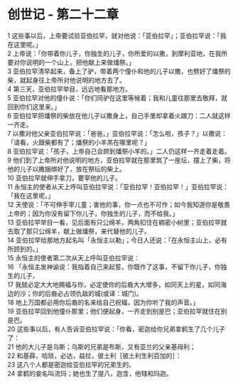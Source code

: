 # 创世记 - 第二十二章
  
 1 这些事以后，上帝要试验亚伯拉罕，就对他说：「亚伯拉罕」；亚伯拉罕说：「我在这里呢。」  
 2 上帝说：「你带着你儿子，你独生的儿子，你所爱的以撒，到摩利亚地，在我所要对你说明的一个山上，把他献上来做燔祭。」  
 3 亚伯拉罕清早起来，备上了驴，带着两个僮仆和他的儿子以撒，也劈好了燔祭的柴，就起身往上帝所对他说明的地方去了。  
 4 第三天，亚伯拉罕举目，远远地看那地方。  
 5 亚伯拉罕对他的僮仆说：「你们同驴在这里等候着；我和儿童往那里去敬拜，就回到你们这里来。」  
 6 亚伯拉罕把燔祭的柴放在他儿子以撒身上，自己手里却拿着火跟刀：二人就这样一齐走。  
 7 以撒对他父亲亚伯拉罕说：「爸爸。」亚伯拉罕说：「怎么啦，孩子？」以撒说：「请看，火跟柴都有了；燔祭的小羊羔在哪里呢？」  
 8 亚伯拉罕说：「孩子，上帝自己会顾到燔祭小羊的。」二人仍这样一齐走着走着。  
 9 他们到了上帝所对他说明的地方，亚伯拉罕就在那里筑了一座坛，摆上了柴，将他的儿子以撒捆绑好了，放在祭坛的柴上。  
 10 亚伯拉罕就伸手拿刀，要宰他的儿子。  
 11 永恒主的使者从天上呼叫亚伯拉罕说：「亚伯拉罕！亚伯拉罕！」亚伯拉罕说：「我在这里呢。」  
 12 天使说：「不可伸手宰儿童；害他的事，你一点也不可作；如今我知道你是敬畏上帝的；因为你没有留下你儿子，你独生的儿子，而不给我。」  
 13 亚伯拉罕举目一看，见后面有只公绵羊，两角扣住在稠密小树里；亚伯拉罕就去取了那只公绵羊，献上做燔祭，来代替他的儿子。  
 14 亚伯拉罕给那地方起名叫「永恒主以勒」；今日人还说：「在永恒主山上，必有所顾到的。」  
 15 永恒主的使者第二次从天上呼叫亚伯拉罕说：  
 16 「永恒主发神谕说：我指着自己来起誓，你既作了这事，不留下你儿子，你独生的儿子，  
 17 我就必定大大地赐福与你，必定使你的后裔大大增多，如同天上的星，如同海边的沙；你的后裔必占领仇敌的城(或译：城门)。  
 18 地上万国都必用你后裔的名来给自己祝福，因为你听了我的声音。」  
 19 亚伯拉罕回到他僮仆那里；他们便起身，一齐走到别是巴；亚伯拉罕就住在别是巴。  
 20 这些事以后，有人告诉亚伯拉罕说：「你看，密迦给你兄弟拿鹤生了几个儿子了：  
 21 他的大儿子是乌斯；乌斯的兄弟是布斯，又有亚兰的父亲基母利；  
 22 和基薛，哈琐，必达，益拉，彼土利［彼土利生利百加的］：  
 23 这八个人都是密迦给亚伯拉罕的兄弟生的。  
 24 拿鹤的妾名叫流玛；她也生了提八，迦含，他辖和玛迦。